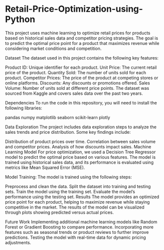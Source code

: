 # Retail-Price-Optimization-using-Python
This project uses machine learning to optimize retail prices for products based on historical sales data and competitor pricing strategies.
The goal is to predict the optimal price point for a product that maximizes revenue while considering market conditions and competition.

Dataset
The dataset used in this project contains the following key features:

Product ID: Unique identifier for each product.
Unit Price: The current retail price of the product.
Quantity Sold: The number of units sold for each product.
Competitor Prices: The price of the product at competing stores or online platforms.
Discounts: Any discounts or promotions offered.
Sales Volume: Number of units sold at different price points.
The dataset was sourced from Kaggle and covers sales data over the past two years.

Dependencies
To run the code in this repository, you will need to install the following libraries:

pandas
numpy
matplotlib
seaborn
scikit-learn
plotly

Data Exploration
The project includes data exploration steps to analyze the sales trends and price distribution. Some key findings include:

Distribution of product prices over time.
Correlation between sales volume and competitor prices.
Analysis of how discounts impact sales.
Machine Learning Model
For price optimization, we used a Decision Tree Regressor model to predict the optimal price based on various features. The model is trained using historical sales data, and its performance is evaluated using metrics like Mean Squared Error (MSE).

Model Training:
The model is trained using the following steps:

Preprocess and clean the data.
Split the dataset into training and testing sets.
Train the model using the training set.
Evaluate the model’s performance using the testing set.
Results
The model provides an optimized price point for each product, helping to maximize revenue while staying competitive in the market. The results of the model can be visualized through plots showing predicted versus actual prices.

Future Work
Implementing additional machine learning models like Random Forest or Gradient Boosting to compare performance.
Incorporating more features such as seasonal trends or product reviews to further improve predictions.
Testing the model with real-time data for dynamic pricing adjustments.

